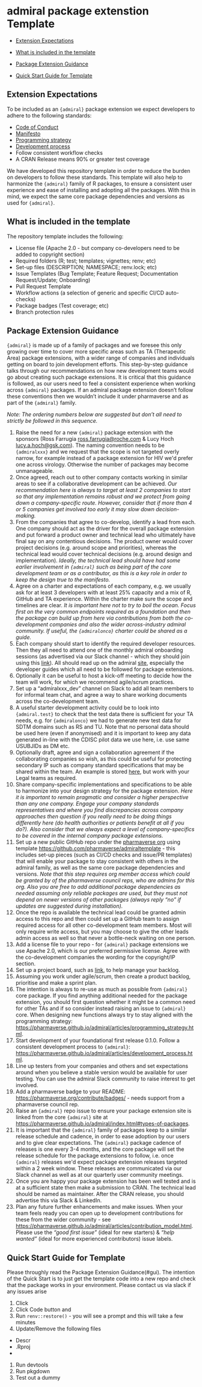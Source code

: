# admiral package extenstion Template

- [Extension Expectations](#extension-expectations)

- [What is included in the template](#what-is-included-in-the-template)

- [Package Extension Guidance](#package-extension-guidance)

- [Quick Start Guide for Template](#quick-start-guide-for-template)

## Extension Expectations 

To be included as an `{admiral}` package extension we expect developers to adhere to the following standards:

* [Code of Conduct](https://pharmaverse.github.io/admiral/CODE_OF_CONDUCT.html)
* [Manifesto](https://pharmaverse.github.io/admiral/index.html#admiral-manifesto)
* [Programming strategy](https://pharmaverse.github.io/admiral/articles/programming_strategy.html)
* [Development process](https://pharmaverse.github.io/admiral/articles/development_process.html)
* Follow consistent workflow checks
* A CRAN Release means 90% or greater test coverage

We have developed this repository template in order to reduce the burden on developers to follow these standards. This template will also help to harmonize the `{admiral}` family of R packages, to ensure a consistent user experience and ease of installing and adopting all the packages. With this in mind, we expect the same core package dependencies and versions as used for `{admiral}`.

## What is included in the template

The repository template includes the following:

*  License file (Apache 2.0 - but company co-developers need to be added to copyright section)
*  Required folders (R; test; templates; vignettes; renv; etc)
*  Set-up files (DESCRIPTION; NAMESPACE; renv.lock; etc)
*  Issue Templates (Bug Template; Feature Request; Documentation Request/Update; Onboarding)
*  Pull Request Template
*  Workflow actions (a selection of generic and specific CI/CD auto-checks)
*  Package badges (Test coverage; etc)
*  Branch protection rules

## Package Extension Guidance

`{admiral}` is made up of a family of packages and we foresee this only growing over time to cover more specific areas such as TA (Therapeutic Area) package extensions, with a wider range of companies and individuals getting on board to join development efforts. This step-by-step guidance talks through our recommendations on how new development teams would go about creating such package extensions. It is critical that this guidance is followed, as our users need to feel a consistent experience when working across `{admiral}` packages. If an admiral package extension doesn’t follow these conventions then we wouldn’t include it under pharmaverse and as part of the `{admiral}` family.

_Note: The ordering numbers below are suggested but don’t all need to strictly be followed in this sequence._

1. Raise the need for a new `{admiral}` package extension with the sponsors (Ross Farrugia ross.farrugia@roche.com & Lucy Hoch lucy.a.hoch@gsk.com). The naming convention needs to be `{admiralxxx}` and we request that the scope is not targeted overly narrow, for example instead of a package extension for HIV we'd prefer one across virology. Otherwise the number of packages may become unmanageable.
1. Once agreed, reach out to other company contacts working in similar areas to see if a collaborative development can be achieved. _Our recommendation here is always to target at least 2 companies to start so that any implementation remains robust and we protect from going down a company-specific route. However, consider that if more than 4 or 5 companies get involved too early it may slow down decision-making._
1. From the companies that agree to co-develop, identify a lead from each. One company should act as the driver for the overall package extension and put forward a product owner and technical lead who ultimately have final say on any contentious decisions. The product owner would cover project decisions (e.g. around scope and priorities), whereas the technical lead would cover technical decisions (e.g. around design and implementation). _Ideally, the technical lead should have had some earlier involvement in `{admiral}` such as being part of the core development team or as a contributor, as this is a key role in order to keep the design true to the manifesto._
1. Agree on a charter and expectations of each company, e.g. we usually ask for at least 3 developers with at least 25% capacity and a mix of R, GitHub and TA experience. Within the charter make sure the scope and timelines are clear. _It is important here not to try to boil the ocean. Focus first on the very common endpoints required as a foundation and then the package can build up from here via contributions from both the co-development companies and also the wider across-industry admiral community. If useful, the `{admiralonco}` charter could be shared as a guide._
1. Each company should start to identify the required developer resources. Then they all need to attend one of the monthly admiral onboarding sessions (as advertised via our Slack channel - which they should join using this [link](https://join.slack.com/t/pharmaverse/shared_invite/zt-yv5atkr4-Np2ytJ6W_QKz_4Olo7Jo9A)). All should read up on the admiral [site](https://pharmaverse.github.io/admiral/index.html), especially the developer guides which all need to be followed for package extensions.
1. Optionally it can be useful to host a kick-off meeting to decide how the team will work, for which we recommend agile/scrum practices.
1. Set up a “admiralxxx_dev” channel on Slack to add all team members to for informal team chat, and agree a way to share working documents across the co-development team. 
1. A useful starter development activity could be to look into `{admiral.test}` to check that the test data there is sufficient for your TA needs, e.g. for `{admiralonco}` we had to generate new test data for SDTM domains such as RS and TU. Note that no personal data should be used here (even if anonymised) and it is important to keep any data generated in-line with the CDISC pilot data we use here, i.e. use same USUBJIDs as DM etc.
1. Optionally draft, agree and sign a collaboration agreement if the collaborating companies so wish, as this could be useful for protecting secondary IP such as company standard specifications that may be shared within the team. An example is stored [here](https://github.com/pharmaverse/pharmaverse/blob/main/content/contribute/Pharmaverse%20Collaborative%20Agreement%20(template).docx), but work with your Legal teams as required.
1. Share company-specific implementations and specifications to be able to harmonize into your design strategy for the package extension. _Here it is important to remain pragmatic and consider a higher perspective than any one company. Engage your company standards representatives and where you find discrepancies across company approaches then question if you really need to be doing things differently here (do health authorities or patients benefit at all if you do?). Also consider that we always expect a level of company-specifics to be covered in the internal company package extensions._
1. Set up a new public GitHub repo under the [pharmaverse org](https://github.com/pharmaverse) using template https://github.com/pharmaverse/admiraltemplate - this includes set-up pieces (such as CI/CD checks and issue/PR templates) that will enable your package to stay consistent with others in the admiral family, as well as the same core package dependencies and versions. _Note that this step requires org member access which could be granted by of the pharmaverse council reps, who are admins for this org. Also you are free to add additional package dependencies as needed assuming only reliable packages are used, but they must not depend on newer versions of other packages (always reply “no” if updates are suggested during installation)._
1. Once the repo is available the technical lead could be granted admin access to this repo and then could set up a GitHub team to assign required access for all other co-development team members. Most will only require write access, but you may choose to give the other leads admin access as well so that never a bottle-neck waiting on one person.
1. Add a license file to your repo - for `{admiral}` package extensions we use Apache 2.0, which is our preferred permissive license. Agree with the co-development companies the wording for the copyright/IP section.
1. Set up a project board, such as [link](https://github.com/pharmaverse/admiral/projects/1), to help manage your backlog.
1. Assuming you work under agile/scrum, then create a product backlog, prioritise and make a sprint plan.
1. The intention is always to re-use as much as possible from `{admiral}` core package. If you find anything additional needed for the package extension, you should first question whether it might be a common need for other TAs and if so consider instead raising an issue to `{admiral}` core. When designing new functions always try to stay aligned with the programming strategy: https://pharmaverse.github.io/admiral/articles/programming_strategy.html. 
1. Start development of your foundational first release 0.1.0. Follow a consistent development process to `{admiral}`: https://pharmaverse.github.io/admiral/articles/development_process.html. 
1. Line up testers from your companies and others and set expectations around when you believe a stable version would be available for user testing. You can use the admiral Slack community to raise interest to get involved.
1. Add a pharmaverse badge to your README: https://pharmaverse.org/contribute/badges/ - needs support from a pharmaverse council rep. 
1. Raise an `{admiral}` repo issue to ensure your package extension site is linked from the core `{admiral}` site at https://pharmaverse.github.io/admiral/index.html#types-of-packages.
1. It is important that the `{admiral}` family of packages keep to a similar release schedule and cadence, in order to ease adoption by our users and to give clear expectations. The `{admiral}` package cadence of releases is one every 3-4 months, and the core package will set the release schedule for the package extensions to follow, i.e. once `{admiral}` releases we'd expect package extension releases targeted within a 2 week window. These releases are communicated via our Slack channel as well as at our quarterly user community meetings.
1. Once you are happy your package extension has been well tested and is at a sufficient state then make a submission to CRAN. The technical lead should be named as maintainer. After the CRAN release, you should advertise this via Slack & LinkedIn.
1. Plan any future further enhancements and make issues. When your team feels ready you can open up to development contributions for these from the wider community - see https://pharmaverse.github.io/admiral/articles/contribution_model.html. Please use the _“good first issue”_ (ideal for new starters) & _“help wanted”_ (ideal for more experienced contributors) issue labels.

## Quick Start Guide for Template 

Please throughly read the Package Extension Guidance(#gui).  The intention of the Quick Start is to just get the template code into a new repo and check that the package works in your environment.  Please contact us via slack if any issues arise

1.  Click 
1.  Click Code button and 
1.  Run `renv::restore()` - you will see a prompt and this will take a few minutes
1.  Update/Remove the following files
  - Descr
  - .Rproj
  - 
1.  Run devtools
1.  Run pkgdown
1.  Test out a dummy 
